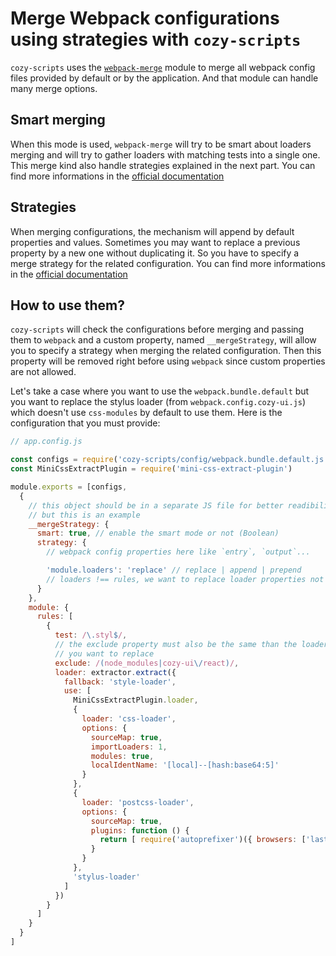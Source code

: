# Merge Webpack configurations using strategies with `cozy-scripts`

`cozy-scripts` uses the [`webpack-merge`](https://github.com/survivejs/webpack-merge) module to merge all webpack config files provided by default or by the application. And that module can handle many merge options.

## Smart merging

When this mode is used, `webpack-merge` will try to be smart about loaders merging and will try to gather loaders with matching tests into a single one.
This merge kind also handle strategies explained in the next part. You can find more informations in the [official documentation](https://github.com/survivejs/webpack-merge#smart-merging)

## Strategies

When merging configurations, the mechanism will append by default properties and values. Sometimes you may want to replace a previous property by a new one without duplicating it. So you have to specify a merge strategy for the related configuration. You can find more informations in the [official documentation](https://github.com/survivejs/webpack-merge#merging-with-strategies)

## How to use them?

`cozy-scripts` will check the configurations before merging and passing them to `webpack` and a custom property, named `__mergeStrategy`, will allow you to specify a strategy when merging the related configuration. Then this property will be removed right before using `webpack` since custom properties are not allowed.

Let's take a case where you want to use the `webpack.bundle.default` but you want to replace the stylus loader (from `webpack.config.cozy-ui.js`) which doesn't use `css-modules` by default to use them. Here is the configuration that you must provide:

```javascript
// app.config.js

const configs = require('cozy-scripts/config/webpack.bundle.default.js')
const MiniCssExtractPlugin = require('mini-css-extract-plugin')

module.exports = [configs,
  {
    // this object should be in a separate JS file for better readibility
    // but this is an example
    __mergeStrategy: {
      smart: true, // enable the smart mode or not (Boolean)
      strategy: {
        // webpack config properties here like `entry`, `output`...

        'module.loaders': 'replace' // replace | append | prepend
        // loaders !== rules, we want to replace loader properties not rules directly
      }
    },
    module: {
      rules: [
        {
          test: /\.styl$/,
          // the exclude property must also be the same than the loader
          // you want to replace
          exclude: /(node_modules|cozy-ui\/react)/,
          loader: extractor.extract({
            fallback: 'style-loader',
            use: [
              MiniCssExtractPlugin.loader,
              {
                loader: 'css-loader',
                options: {
                  sourceMap: true,
                  importLoaders: 1,
                  modules: true,
                  localIdentName: '[local]--[hash:base64:5]'
                }
              },
              {
                loader: 'postcss-loader',
                options: {
                  sourceMap: true,
                  plugins: function () {
                    return [ require('autoprefixer')({ browsers: ['last 2 versions'] }) ]
                  }
                }
              },
              'stylus-loader'
            ]
          })
        }
      ]
    }
  }
]
```

